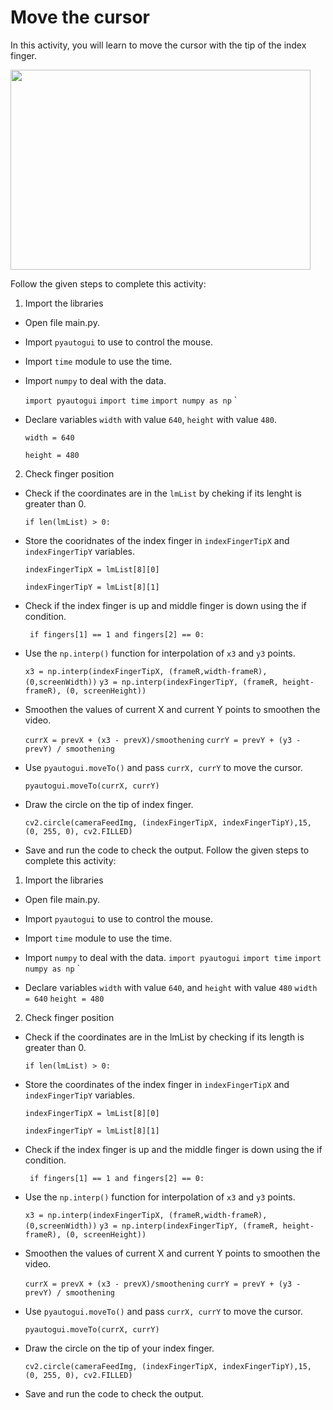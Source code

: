 Move the cursor
===============


In this activity, you will learn to move the cursor with the tip of the index finger.



<img src= "https://s3.amazonaws.com/media-p.slid.es/uploads/2071954/images/10502659/Slide_8.gif" width = "480" height = "320">




Follow the given steps to complete this activity:
1. Import the libraries


* Open file main.py.


* Import `pyautogui` to use to control the mouse.

* Import `time` module to use the time.

* Import `numpy` to deal with the data.

    `import pyautogui`
    `import time`
    `import numpy as np`
`
       
* Declare variables `width` with value `640`, `height` with value `480`.

    `width = 640`

    `height = 480`
   


 2. Check finger position

*  Check if the coordinates are in the `lmList` by cheking if its lenght is greater than 0.

    `if len(lmList) > 0:`

*  Store the cooridnates of the index finger in `indexFingerTipX` and `indexFingerTipY` variables.

    `indexFingerTipX = lmList[8][0]`

    `indexFingerTipY = lmList[8][1]`

* Check if the index finger is up and middle finger is down using the if condition.
     
    ` if fingers[1] == 1 and fingers[2] == 0:`
                     


* Use the `np.interp()` function for interpolation of `x3` and `y3` points.


    `x3 = np.interp(indexFingerTipX, (frameR,width-frameR), (0,screenWidth))`
    `y3 = np.interp(indexFingerTipY, (frameR, height-frameR), (0, screenHeight))`


* Smoothen the values of current X and current Y points to smoothen the video.  


  `currX = prevX + (x3 - prevX)/smoothening`
  `currY = prevY + (y3 - prevY) / smoothening`
   
* Use `pyautogui.moveTo()` and pass `currX, currY` to move the cursor.


    `pyautogui.moveTo(currX, currY)`
   
* Draw the circle on the tip of index finger.

    `cv2.circle(cameraFeedImg, (indexFingerTipX, indexFingerTipY),15, (0, 255, 0), cv2.FILLED)`

* Save and run the code to check the output.
Follow the given steps to complete this activity:
1. Import the libraries


* Open file main.py.


* Import `pyautogui` to use to control the mouse.
* Import `time` module to use the time.
* Import `numpy` to deal with the data.
    `import pyautogui`
    `import time`
    `import numpy as np`
`
       
* Declare variables `width` with value `640`, and `height` with value `480`
    `width = 640`
    `height = 480`
   


 2. Check finger position


*  Check if the coordinates are in the lmList by checking if its length is greater than 0.

    `if len(lmList) > 0:`

* Store the coordinates of the index finger in `indexFingerTipX` and `indexFingerTipY` variables.

    `indexFingerTipX = lmList[8][0]`

    `indexFingerTipY = lmList[8][1]`

* Check if the index finger is up and the middle finger is down using the if condition.
     
    ` if fingers[1] == 1 and fingers[2] == 0:`
                     


* Use the `np.interp()` function for interpolation of `x3` and `y3` points.


    `x3 = np.interp(indexFingerTipX, (frameR,width-frameR), (0,screenWidth))`
    `y3 = np.interp(indexFingerTipY, (frameR, height-frameR), (0, screenHeight))`


* Smoothen the values of current X and current Y points to smoothen the video.  


  `currX = prevX + (x3 - prevX)/smoothening`
  `currY = prevY + (y3 - prevY) / smoothening`
   
* Use `pyautogui.moveTo()` and pass `currX, currY` to move the cursor.

    `pyautogui.moveTo(currX, currY)`

* Draw the circle on the tip of your index finger.

    `cv2.circle(cameraFeedImg, (indexFingerTipX, indexFingerTipY),15, (0, 255, 0), cv2.FILLED)`


* Save and run the code to check the output.





